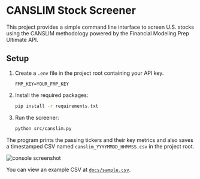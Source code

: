 # CANSLIM Stock Screener

This project provides a simple command line interface to screen U.S. stocks using
the CANSLIM methodology powered by the Financial Modeling Prep Ultimate API.

## Setup

1. Create a `.env` file in the project root containing your API key.

   ```env
   FMP_KEY=YOUR_FMP_KEY
   ```

2. Install the required packages:

   ```bash
   pip install -r requirements.txt
   ```

3. Run the screener:

   ```bash
   python src/canslim.py
   ```

The program prints the passing tickers and their key metrics and also saves a
timestamped CSV named `canslim_YYYYMMDD_HHMMSS.csv` in the project root.

![console screenshot](docs/screenshot.png)

You can view an example CSV at [`docs/sample.csv`](docs/sample.csv).
